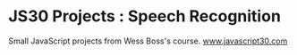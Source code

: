 # JS30 Projects : Speech Recognition
Small JavaScript projects from Wess Boss's course.
www.javascript30.com 
